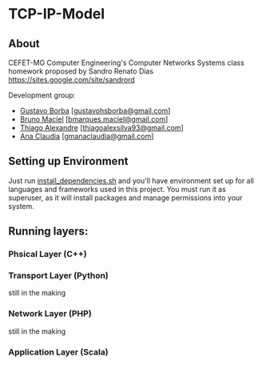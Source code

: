 # TCP-IP-Model

## About

CEFET-MG Computer Engineering's Computer Networks Systems class homework
proposed by Sandro Renato Dias <https://sites.google.com/site/sandrord>

Development group:
* [Gustavo Borba](https://github.com/gustavohsborba)  [gustavohsborba@gmail.com]
* [Bruno Maciel]()  [bmarques.maciel@gmail.com]
* [Thiago Alexandre]()  [thiagoalexsilva93@gmail.com]
* [Ana Claudia](https://github.com/gmanaclaudia)  [gmanaclaudia@gmail.com]


## Setting up Environment

Just run [install_dependencies.sh](https://github.com/gustavohsborba/TCP-IP-Model/blob/master/install_dependencies.sh)
and you'll have environment set up for all languages and frameworks used in
this project. You must run it as superuser, as it will install packages
and manage permissions into your system.

## Running layers:

### Phsical Layer (C++)



### Transport Layer (Python)

still in the making

### Network Layer (PHP)

still in the making

### Application Layer (Scala)

